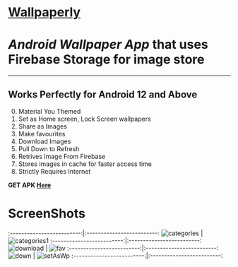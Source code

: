# [Wallpaperly](https://github.com/TharunDharmaraj/TharunDharmaraj/raw/main/Wallpaperly.apk)

<h1><i>Android Wallpaper App</i> that uses Firebase Storage for image store</h1>

----------------------------------------
Works Perfectly for Android 12 and Above
----------------------------------------

0. Material You Themed
1. Set as Home screen, Lock Screen wallpapers
2. Share as Images
3. Make favourites
4. Download Images
5. Pull Down to Refresh
6. Retrives Image From Firebase
7. Stores images in cache for faster access time
8. Strictly Requires Internet

<b>GET APK  [Here](https://github.com/TharunDharmaraj/TharunDharmaraj/raw/main/Wallpaperly.apk)</b>


# ScreenShots

:-------------------------:|:-------------------------:
![categories](https://github.com/TharunDharmaraj/Wallpaperly/assets/83175935/a5d4e46a-bdd2-4fa8-b481-d74634447dee)  |   ![categories1](https://github.com/TharunDharmaraj/Wallpaperly/assets/83175935/b02f3e07-c5b7-433c-b5d3-2765330deac9)
:-------------------------:|:-------------------------:
![download](https://github.com/TharunDharmaraj/Wallpaperly/assets/83175935/e883b91b-008a-4eca-932c-c4ba7f9d4809)  |   ![fav](https://github.com/TharunDharmaraj/Wallpaperly/assets/83175935/ca084c64-562b-48c8-bd2b-fc6e0a7dc5f2)
:-------------------------:|:-------------------------:
![down](https://github.com/TharunDharmaraj/Wallpaperly/assets/83175935/8b7b94cf-98dd-4ecf-8273-3e55f471c7f5) |  ![setAsWp](https://github.com/TharunDharmaraj/Wallpaperly/assets/83175935/dfe344fb-e0a3-4f93-aae2-f8975b208b58)
:-------------------------:|:-------------------------:





